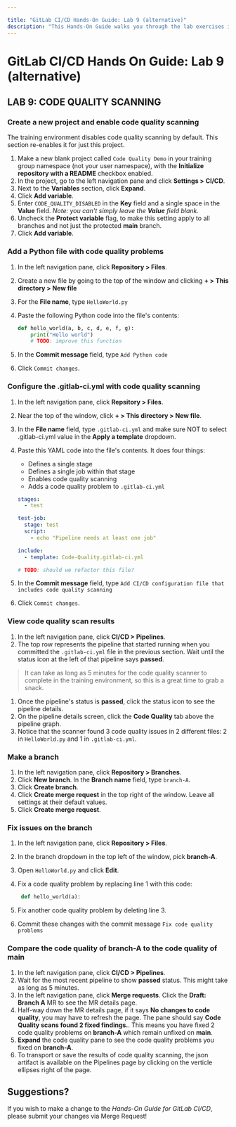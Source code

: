 ```yaml
---

title: "GitLab CI/CD Hands-On Guide: Lab 9 (alternative)"
description: "This Hands-On Guide walks you through the lab exercises in the GitLab CI/CD course."
---
```

# GitLab CI/CD Hands On Guide: Lab 9 (alternative)


## LAB 9: CODE QUALITY SCANNING

### Create a new project and enable code quality scanning

The training environment disables code quality scanning by default. This section re-enables it for just this project.

1. Make a new blank project called `Code Quality Demo` in your training group namespace (not your user namespace), with the **Initialize repository with a README** checkbox enabled.
1. In the project, go to the left navigation pane and click **Settings > CI/CD**.
1. Next to the **Variables** section, click **Expand**.
1. Click **Add variable**.
1. Enter `CODE_QUALITY_DISABLED` in the **Key** field and a single space in the **Value** field. *Note: you can't simply leave the **Value** field blank.*
1. Uncheck the **Protect variable** flag, to make this setting apply to all branches and not just the protected **main** branch.
1. Click **Add variable**.

### Add a Python file with code quality problems

1. In the left navigation pane, click **Repository > Files**.
1. Create a new file by going to the top of the window and clicking **+ > This directory > New file**
1. For the **File name**, type `HelloWorld.py`
1. Paste the following Python code into the file's contents:

    ```python
    def hello_world(a, b, c, d, e, f, g):
        print("Hello world")
        # TODO: improve this function
    ```

1. In the **Commit message** field, type `Add Python code`
1. Click `Commit changes`.


### Configure the .gitlab-ci.yml with code quality scanning

1. In the left navigation pane, click **Repsitory > Files**.
1. Near the top of the window, click **+ > This directory > New file**.
1. In the **File name** field, type `.gitlab-ci.yml` and make sure NOT to select .gitlab-ci.yml value in the **Apply a template** dropdown.
1. Paste this YAML code into the file's contents. It does four things:
    - Defines a single stage
    - Defines a single job within that stage
    - Enables code quality scanning
    - Adds a code quality problem to `.gitlab-ci.yml`

    ```yml
    stages:
      - test
    
    test-job:
      stage: test
      script:
        - echo "Pipeline needs at least one job"

    include:
      - template: Code-Quality.gitlab-ci.yml
   
    # TODO: should we refactor this file?
    ```

1. In the **Commit message** field, type `Add CI/CD configuration file that includes code quality scanning`
1. Click `Commit changes`.


### View code quality scan results

1. In the left navigation pane, click **CI/CD > Pipelines**.
1. The top row represents the pipeline that started running when you committed the `.gitlab-ci.yml` file in the previous section. Wait until the status icon at the left of that pipeline says **passed**.
> It can take as long as 5 minutes for the code quality scanner to complete in the training environment, so this is a great time to grab a snack.
1. Once the pipeline's status is **passed**, click the status icon to see the pipeline details.
1. On the pipeline details screen, click the **Code Quality** tab above the pipeline graph.
1. Notice that the scanner found 3 code quality issues in 2 different files: 2 in `HelloWorld.py` and 1 in `.gitlab-ci.yml`.


### Make a branch

1. In the left navigation pane, click **Repository > Branches**.
1. Click **New branch**. In the **Branch name** field, type `branch-A`.
1. Click **Create branch**.
1. Click **Create merge request** in the top right of the window. Leave all settings at their default values.
1. Click **Create merge request**.


### Fix issues on the branch

1. In the left navigation pane, click **Repository > Files**.
1. In the branch dropdown in the top left of the window, pick **branch-A**.
1. Open `HelloWorld.py` and click **Edit**.
1. Fix a code quality problem by replacing line 1 with this code:

   ```python
    def hello_world(a):
   ```

1. Fix another code quality problem by deleting line 3.
1. Commit these changes with the commit message `Fix code quality problems`


### Compare the code quality of **branch-A** to the code quality of **main**

1. In the left navigation pane, click **CI/CD > Pipelines**.
1. Wait for the most recent pipeline to show **passed** status. This might take as long as 5 minutes.
1. In the left navigation pane, click **Merge requests**. Click the **Draft: Branch A** MR to see the MR details page.
1. Half-way down the MR details page, if it says **No changes to code quality**, you may have to refresh the page.  The pane should say **Code Quality scans found 2 fixed findings.**. This means you have fixed 2 code quality problems on **branch-A** which remain unfixed on **main**.
1. **Expand** the code quality pane to see the code quality problems you fixed on **branch-A**.
1. To transport or save the results of code quality scanning, the json artifact is available on the Pipelines page by clicking on the verticle ellipses right of the page.  


## Suggestions?

If you wish to make a change to the *Hands-On Guide for GitLab CI/CD*, please submit your changes via Merge Request!
